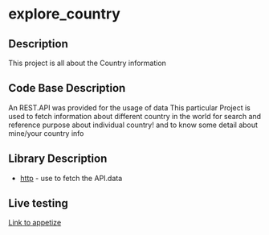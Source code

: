 # explore_country
 
## Description
This project is all about the Country information
 
## Code Base Description
An REST.API was provided for the usage of data
This particular Project is used to fetch information about different country in the world for search and reference purpose about individual country!
and to know some detail about mine/your country info
 
## Library Description
- [http](https://pub.dev/packages/http) - use to fetch the API.data
 
 ## Live testing 
 [Link to appetize](https://appetize.io/app/jpahl2zxqes6nuaeg2f2wbkknq?device=pixel4&osVersion=11.0&scale=75)


